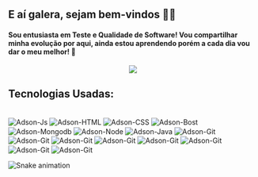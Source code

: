 ## E aí galera, sejam bem-vindos 🐱‍💻
#### Sou entusiasta em Teste e Qualidade de Software! Vou compartilhar minha evolução por aqui, ainda estou aprendendo porém a cada dia vou dar o meu melhor! 🤞

<p align="center">
<img src="https://media1.giphy.com/media/jTNG3RF6EwbkpD4LZx/giphy.gif?cid=ecf05e47x4acd4dczhk82frp05am2h5jqruwau7dndw2jyty&rid=giphy.gif&ct=g" />
</p>

  ## Tecnologias Usadas:
  
  <div style="display: inline_block"><br>
  <img align="center" alt="Adson-Js" src="https://img.shields.io/badge/JavaScript-F7DF1E?style=for-the-badge&logo=javascript&logoColor=black">
  <img align="center" alt="Adson-HTML" src="https://img.shields.io/badge/Node.js-43853D?style=for-the-badge&logo=node.js&logoColor=white">
  <img align="center" alt="Adson-CSS" src="https://img.shields.io/badge/Java-ED8B00?style=for-the-badge&logo=java&logoColor=white">
  <img align="center" alt="Adson-Bost" src="https://img.shields.io/badge/Markdown-000000?style=for-the-badge&logo=markdown&logoColor=white">
  <img align="center" alt="Adson-Mongodb" src="https://img.shields.io/badge/PostgreSQL-316192?style=for-the-badge&logo=postgresql&logoColor=white">
  <img align="center" alt="Adson-Node" src="https://img.shields.io/badge/Jest-323330?style=for-the-badge&logo=Jest&logoColor=white">
  <img align="center" alt="Adson-Java" src="https://img.shields.io/badge/GitHub_Actions-2088FF?style=for-the-badge&logo=github-actions&logoColor=white">
  <img align="center" alt="Adson-Git" src="https://img.shields.io/badge/Salesforce-00A1E0?style=for-the-badge&logo=Salesforce&logoColor=white">
  <img align="center" alt="Adson-Git" src="https://img.shields.io/badge/Sonar%20cloud-F3702A?style=for-the-badge&logo=sonarcloud&logoColor=white">
  <img align="center" alt="Adson-Git" src="https://img.shields.io/badge/IntelliJ_IDEA-000000.svg?style=for-the-badge&logo=intellij-idea&logoColor=white">
  <img align="center" alt="Adson-Git" src="https://img.shields.io/badge/Eclipse-2C2255?style=for-the-badge&logo=eclipse&logoColor=white">
  <img align="center" alt="Adson-Git" src="https://img.shields.io/badge/Visual_Studio_Code-0078D4?style=for-the-badge&logo=visual%20studio%20code&logoColor=white">
  <img align="center" alt="Adson-Git" src="https://img.shields.io/badge/SonarLint-CB2029?style=for-the-badge&logo=sonarlint&logoColor=white">
  <img align="center" alt="Adson-Git" src="https://img.shields.io/badge/GIT-E44C30?style=for-the-badge&logo=git&logoColor=white">
  <img align="center" alt="Adson-Git" src="https://img.shields.io/badge/Jira-0052CC?style=for-the-badge&logo=Jira&logoColor=white">
  
</div>

  
  ![Snake animation](https://github.com/adsonpatrick/adsonpatrick/blob/output/github-contribution-grid-snake.svg)
